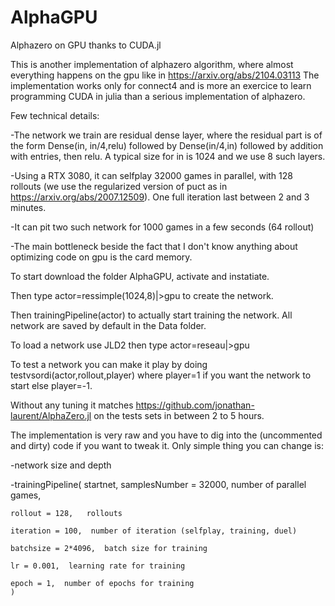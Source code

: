 # AlphaGPU
Alphazero on GPU thanks to CUDA.jl

This is another implementation of alphazero algorithm, where almost everything happens on the gpu like in https://arxiv.org/abs/2104.03113
The implementation works only for connect4 and is more an exercice to learn programming CUDA in julia than a serious implementation of alphazero.

Few technical details:

-The network we train are residual dense layer, where the residual part is of the form Dense(in, in/4,relu) followed by Dense(in/4,in) followed by addition 
with entries, then relu. A typical size for in is 1024 and we use 8 such layers.

-Using a RTX 3080, it can selfplay 32000 games in parallel, with 128 rollouts (we use the regularized version of puct as in https://arxiv.org/abs/2007.12509). 
One full iteration last between 2 and 3 minutes.

-It can pit two such network for 1000 games in a few seconds (64 rollout)

-The main bottleneck beside the fact that I don't know anything about optimizing code on gpu is the card memory.


To start download the folder AlphaGPU, activate and instatiate.

Then type actor=ressimple(1024,8)|>gpu to create the network.

Then trainingPipeline(actor) to actually start training the network. All network are saved by default in the Data folder.

To load a network use JLD2 then type actor=reseau|>gpu

To test a network you can make it play by doing testvsordi(actor,rollout,player) where player=1 if you want the network to start else player=-1.

Without any tuning it matches https://github.com/jonathan-laurent/AlphaZero.jl on the tests sets in between 2 to 5 hours.

The implementation is very raw and you have to dig into the (uncommented and dirty) code if you want to tweak it.
Only simple thing you can change is:

-network size and depth

-trainingPipeline(
    startnet,
    samplesNumber = 32000, number of parallel games,
    
    rollout = 128,   rollouts
    
    iteration = 100,  number of iteration (selfplay, training, duel)
    
    batchsize = 2*4096,  batch size for training
    
    lr = 0.001,  learning rate for training
    
    epoch = 1,  number of epochs for training
    )


